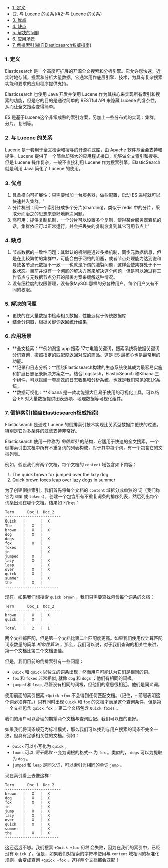 * [1. 定义](#1-定义)
* [2. 与 Lucene 的关系](#2-与 Lucene 的关系)
* [3. 优点](#3-优点)
* [4. 缺点](#4-应用场景)
* [5. 解决的问题](#5------)
* [6. 应用场景](#4应用场景)
* [7. 倒排索引(摘自Elasticsearch权威指南)](#5-倒排索引-)

### 1. 定义

Elasticsearch 是一个高度可扩展的开源全文搜索和分析引擎。它允许您快速，近实时地存储，搜索和分析大量数据。它通常用作底层引擎、技术，为具有复杂搜索功能和要求的应用程序提供支持。

Elasticsearch 也使用 Java 开发并使用 Lucene 作为其核心来实现所有索引和搜索的功能，但是它的目的是通过简单的 RESTful API 来隐藏 Lucene 的复杂性，从而让全文搜索变得简单。

ES 是基于Lucene这个非常成熟的索引方案，另加上一些分布式的实现：集群，分片，复制等。

### 2. 与 Lucene 的关系

Lucene 是一套用于全文检索和搜寻的开源程式库，由 Apache 软件基金会支持和提供。Lucene 提供了一个简单却强大的应用程式接口，能够做全文索引和搜寻。但是 Lucene 操作复杂，一般不直接利用 Lucene 作为搜索引擎，ElasticSearch 就是利用 Java 简化了 Lucene 的使用。

### 3. 优点

1. 具备横向可扩展性：只需要增加一台服务器，做些配置，启动 ES 进程就可以快速并入集群。'
2. 分片机制：同一个索引分成多个分片(sharding)，类似于 redis 中的分片，采取分而治之的思想来更好地解决问题。
3. 高可用：提供复制机制，一个分片可以设置多个复制，使得某台服务器宕机的话，集群依旧可以正常运行，并会把丢失的复制恢复到其它可用节点上'

### 4. 缺点

1. 节点数据的一致性问题：其默认的机制是通过多播机制，同步元数据信息，但是在比较繁忙的集群中，可能会由于网络的阻塞，或者节点处理能力达到饱和导致各节点元数据不一致——也就是所谓的脑裂问题，这样会使集群处于不一致状态。目前并没有一个彻底的解决方案来解决这个问题，但是可以通过将工作节点与元数据节点分开的部署方案来缓解这种情况。
2. 没有细粒度的权限管理，没有像MySQL那样的分各种用户，每个用户又有不同的权限。

### 5. 解决的问题

+ 更快的在大量数据中检索相关数据，性能远优于传统数据库
+ 结合分词器，根据关键词返回统计结果

### 6. 应用场景

+ **全文检索：**例如淘宝 app 搜索 17寸电脑关键词，搜索系统将依据关键词分词查询，按照指定的匹配度返回对应的商品。这是 ES 最核心也是最常用的功能。
+ **记录和日志分析：**围绕Elasticsearch构建的生态系统使其成为最容易实施和扩展日志记录解决方案之一。结合Logstash，ElasticSearch 和Kibana 三个组件，可以搭建一套高效的日志收集和分析系统，也就是我们常见的ELK系统。
+ **数据可视化：**Kibana 是一款功能强大且易于使用的可视化工具，可以结合 ES 对大量数据提供图表选项、地理数据等可视化组件。

### 7. 倒排索引(摘自Elasticsearch权威指南)

Elasticsearch 是通过 Lucene 的倒排索引技术实现比关系型数据库更快的过滤。特别是它对多条件的过滤支持非常好。

Elasticsearch 使用一种称为 *倒排索引* 的结构，它适用于快速的全文搜索。一个倒排索引由文档中所有不重复词的列表构成，对于其中每个词，有一个包含它的文档列表。

例如，假设我们有两个文档，每个文档的 `content` 域包含如下内容：

1. The quick brown fox jumped over the lazy dog
2. Quick brown foxes leap over lazy dogs in summer

为了创建倒排索引，我们首先将每个文档的 `content` 域拆分成单独的 词（我们称它为 `词条` 或 `tokens`），创建一个包含所有不重复词条的排序列表，然后列出每个词条出现在哪个文档。结果如下所示：

```
Term      Doc_1  Doc_2
-------------------------
Quick   |       |  X
The     |   X   |
brown   |   X   |  X
dog     |   X   |
dogs    |       |  X
fox     |   X   |
foxes   |       |  X
in      |       |  X
jumped  |   X   |
lazy    |   X   |  X
leap    |       |  X
over    |   X   |  X
quick   |   X   |
summer  |       |  X
the     |   X   |
------------------------
```

现在，如果我们想搜索 `quick brown` ，我们只需要查找包含每个词条的文档：

```
Term      Doc_1  Doc_2
-------------------------
brown   |   X   |  X
quick   |   X   |
------------------------
Total   |   2   |  1
```

两个文档都匹配，但是第一个文档比第二个匹配度更高。如果我们使用仅计算匹配词条数量的简单 *相似性算法* ，那么，我们可以说，对于我们查询的相关性来讲，第一个文档比第二个文档更佳。

但是，我们目前的倒排索引有一些问题：

- `Quick` 和 `quick` 以独立的词条出现，然而用户可能认为它们是相同的词。
- `fox` 和 `foxes` 非常相似, 就像 `dog` 和 `dogs` ；他们有相同的词根。
- `jumped` 和 `leap`, 尽管没有相同的词根，但他们的意思很相近。他们是同义词。

使用前面的索引搜索 `+Quick +fox` 不会得到任何匹配文档。（记住，`+` 前缀表明这个词必须存在。）只有同时出现 `Quick` 和 `fox` 的文档才满足这个查询条件，但是第一个文档包含 `quick fox` ，第二个文档包含 `Quick foxes` 。

我们的用户可以合理的期望两个文档与查询匹配。我们可以做的更好。

如果我们将词条规范为标准模式，那么我们可以找到与用户搜索的词条不完全一致，但具有足够相关性的文档。例如：

- `Quick` 可以小写化为 `quick` 。
- `foxes` 可以 *词干提取* --变为词根的格式-- 为 `fox` 。类似的， `dogs` 可以为提取为 `dog` 。
- `jumped` 和 `leap` 是同义词，可以索引为相同的单词 `jump` 。

现在索引看上去像这样：

```
Term      Doc_1  Doc_2
-------------------------
brown   |   X   |  X
dog     |   X   |  X
fox     |   X   |  X
in      |       |  X
jump    |   X   |  X
lazy    |   X   |  X
over    |   X   |  X
quick   |   X   |  X
summer  |       |  X
the     |   X   |  X
------------------------
```

这还远远不够。我们搜索 `+Quick +fox` *仍然* 会失败，因为在我们的索引中，已经没有 `Quick` 了。但是，如果我们对搜索的字符串使用与 `content` 域相同的标准化规则，会变成查询 `+quick +fox` ，这样两个文档都会匹配！

